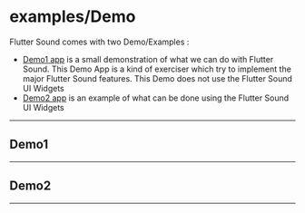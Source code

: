 # examples/Demo

Flutter Sound comes with two Demo/Examples :
- [Demo1 app](example/README.md) is a small demonstration of what we can do with Flutter Sound.
This Demo App is a kind of exerciser which try to implement the major Flutter Sound features. This Demo does not use the Flutter Sound UI Widgets
- [Demo2 app](example/README.md) is an example of what can be done using the Flutter Sound UI Widgets

--------------------------------------------------------------------------------------------------------------------------------------------------

## Demo1

--------------------------------------------------------------------------------------------------------------------------------------------------

## Demo2

--------------------------------------------------------------------------------------------------------------------------------------------------